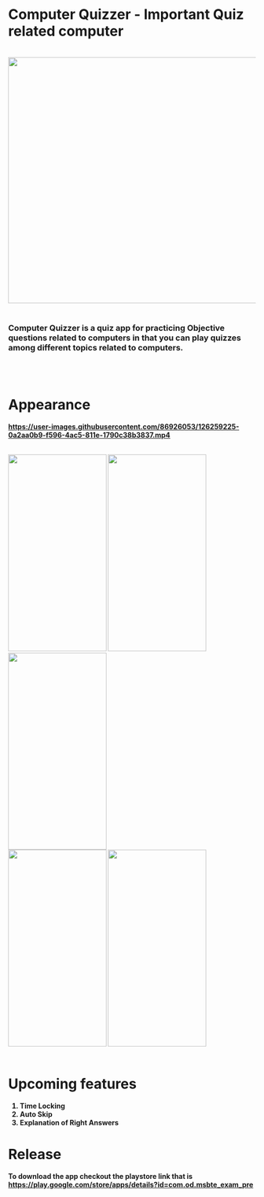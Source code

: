 # Computer Quizzer - Important Quiz related computer 

<br>
 <img src="https://user-images.githubusercontent.com/86926053/126061592-5093b06a-a2a6-4bab-8533-58476a11b94d.jpg" width=1024px height=500px>
<br>
<br>

### Computer Quizzer is a quiz app for practicing Objective questions related to computers in that you can play quizzes among different topics related to computers.

<br>
<br>

# Appearance
<b>
 <div> 
  
https://user-images.githubusercontent.com/86926053/126259225-0a2aa0b9-f596-4ac5-811e-1790c38b3837.mp4
  
 </div>
 <br>
<div> 
    <img src="https://user-images.githubusercontent.com/86926053/126061788-3b7ac8d7-14b5-4d86-a647-d1138f74fb37.jpg" width=200px height=400px>
    <img src="https://user-images.githubusercontent.com/86926053/126061796-d260ef02-e77e-44b8-bdfc-aeee7a94f025.jpg" width=200px height=400px>
    <img src="https://user-images.githubusercontent.com/86926053/126061802-c3ecc9f1-8823-49eb-a04d-988568fe448d.jpg" width=200px height=400px>
</div>

<div>
    <img src="https://user-images.githubusercontent.com/86926053/126061804-99ad46a2-b0ae-4bff-b077-45fa1681c798.jpg" width=200px height=400px>
    <img src="https://user-images.githubusercontent.com/86926053/126061811-c146d89e-cda6-4941-b670-81b769cbf51e.jpg" width=200px height=400px>
</div>

<br>

# Upcoming features
1. Time Locking 
2. Auto Skip 
3. Explanation of Right Answers 

# Release
To download the app checkout the  playstore link that is https://play.google.com/store/apps/details?id=com.od.msbte_exam_pre
 <br>
 
